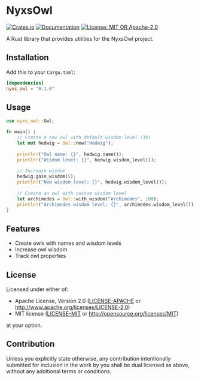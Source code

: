 # NyxsOwl

[![Crates.io](https://img.shields.io/crates/v/nyxs_owl.svg)](https://crates.io/crates/nyxs_owl)
[![Documentation](https://docs.rs/nyxs_owl/badge.svg)](https://docs.rs/nyxs_owl)
[![License: MIT OR Apache-2.0](https://img.shields.io/badge/License-MIT%20OR%20Apache--2.0-blue.svg)](LICENSE)

A Rust library that provides utilities for the NyxsOwl project.

## Installation

Add this to your `Cargo.toml`:

```toml
[dependencies]
nyxs_owl = "0.1.0"
```

## Usage

```rust
use nyxs_owl::Owl;

fn main() {
    // Create a new owl with default wisdom level (10)
    let mut hedwig = Owl::new("Hedwig");
    
    println!("Owl name: {}", hedwig.name());
    println!("Wisdom level: {}", hedwig.wisdom_level());
    
    // Increase wisdom
    hedwig.gain_wisdom(5);
    println!("New wisdom level: {}", hedwig.wisdom_level());
    
    // Create an owl with custom wisdom level
    let archimedes = Owl::with_wisdom("Archimedes", 100);
    println!("Archimedes wisdom level: {}", archimedes.wisdom_level());
}
```

## Features

- Create owls with names and wisdom levels
- Increase owl wisdom
- Track owl properties

## License

Licensed under either of:

- Apache License, Version 2.0 ([LICENSE-APACHE](LICENSE-APACHE) or http://www.apache.org/licenses/LICENSE-2.0)
- MIT license ([LICENSE-MIT](LICENSE-MIT) or http://opensource.org/licenses/MIT)

at your option.

## Contribution

Unless you explicitly state otherwise, any contribution intentionally submitted for inclusion in the work by you shall be dual licensed as above, without any additional terms or conditions. 